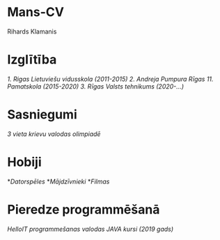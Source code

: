 # Mans-CV

Rihards Klamanis

# Izglītība
_1. Rigas Lietuviešu vidusskola (2011-2015)_
_2. Andreja Pumpura Rīgas 11. Pamatskola (2015-2020)_
_3. Rīgas Valsts tehnikums (2020-...)_


# Sasniegumi

*3 vieta krievu valodas olimpiadē*

# Hobiji

*_Datorspēles_
*_Mājdzīvnieki_
*_Filmas_

# Pieredze programmēšanā

_HelloIT programmešanas valodas JAVA kursi (2019 gads)_

